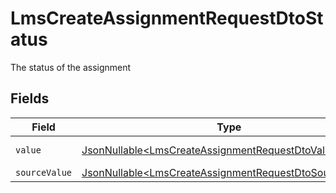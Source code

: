 # LmsCreateAssignmentRequestDtoStatus

The status of the assignment


## Fields

| Field                                                                                                                          | Type                                                                                                                           | Required                                                                                                                       | Description                                                                                                                    | Example                                                                                                                        |
| ------------------------------------------------------------------------------------------------------------------------------ | ------------------------------------------------------------------------------------------------------------------------------ | ------------------------------------------------------------------------------------------------------------------------------ | ------------------------------------------------------------------------------------------------------------------------------ | ------------------------------------------------------------------------------------------------------------------------------ |
| `value`                                                                                                                        | [JsonNullable\<LmsCreateAssignmentRequestDtoValue>](../../models/components/LmsCreateAssignmentRequestDtoValue.md)             | :heavy_minus_sign:                                                                                                             | N/A                                                                                                                            | in-progress                                                                                                                    |
| `sourceValue`                                                                                                                  | [JsonNullable\<LmsCreateAssignmentRequestDtoSourceValue>](../../models/components/LmsCreateAssignmentRequestDtoSourceValue.md) | :heavy_minus_sign:                                                                                                             | N/A                                                                                                                            |                                                                                                                                |